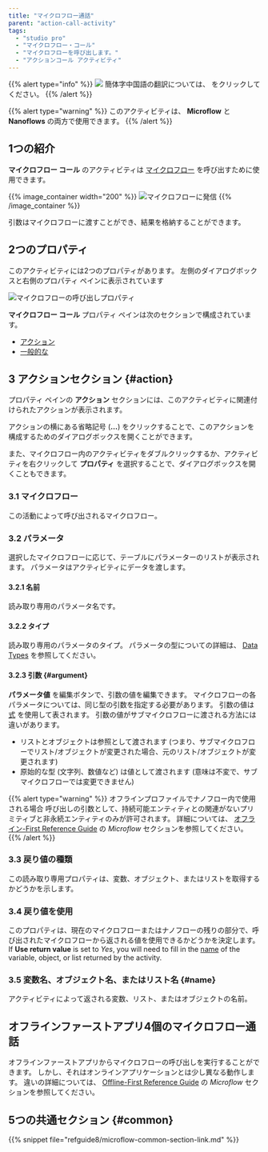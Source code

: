 ```yaml
---
title: "マイクロフロー通話"
parent: "action-call-activity"
tags:
  - "studio pro"
  - "マイクロフロー・コール"
  - "マイクロフローを呼び出します。"
  - "アクションコール アクティビティ"
---
```


{{% alert type="info" %}}
<img src="attachments/chinese-translation/china.png" style="display: inline-block; margin: 0" /> 簡体字中国語の翻訳については、 [<unk> <unk> <unk>](https://cdn.mendix.tencent-cloud.com/documentation/refguide8/microflow-call.pdf) をクリックしてください。
{{% /alert %}}

{{% alert type="warning" %}}
このアクティビティは、 **Microflow** と **Nanoflows** の両方で使用できます。
{{% /alert %}}

## 1つの紹介

**マイクロフロー コール** のアクティビティは [マイクロフロー](microflows) を呼び出すために使用できます。

{{% image_container width="200" %}}
![マイクロフローに発信](attachments/action-call-activities/microflow-call.png)
{{% /image_container %}}

引数はマイクロフローに渡すことができ、結果を格納することができます。

## 2つのプロパティ

このアクティビティには2つのプロパティがあります。 左側のダイアログボックスと右側のプロパティ ペインに表示されています

![マイクロフローの呼び出しプロパティ](attachments/action-call-activities/microflow-call-properties.png)

**マイクロフロー コール** プロパティ ペインは次のセクションで構成されています。

* [アクション](#action)
* [一般的な](#common)

## 3 アクションセクション {#action}

プロパティ ペインの **アクション** セクションには、このアクティビティに関連付けられたアクションが表示されます。

アクションの横にある省略記号 (**…**) をクリックすることで、このアクションを構成するためのダイアログボックスを開くことができます。

また、マイクロフロー内のアクティビティをダブルクリックするか、アクティビティを右クリックして **プロパティ** を選択することで、ダイアログボックスを開くこともできます。

### 3.1 マイクロフロー

この活動によって呼び出されるマイクロフロー。

### 3.2 パラメータ

選択したマイクロフローに応じて、テーブルにパラメーターのリストが表示されます。 パラメータはアクティビティにデータを渡します。

#### 3.2.1 名前

読み取り専用のパラメータ名です。

#### 3.2.2 タイプ

読み取り専用のパラメータのタイプ。 パラメータの型についての詳細は、 [Data Types](data-types) を参照してください。

#### 3.2.3 引数 {#argument}

**パラメータ値** を編集ボタンで、引数の値を編集できます。 マイクロフローの各パラメータについては、同じ型の引数を指定する必要があります。 引数の値は [式](expressions) を使用して表されます。 引数の値がサブマイクロフローに渡される方法には違いがあります。

  * リストとオブジェクトは参照として渡されます (つまり、サブマイクロフローでリスト/オブジェクトが変更された場合、元のリスト/オブジェクトが変更されます)
  * 原始的な型 (文字列、数値など) は値として渡されます (意味は不変で、サブマイクロフローでは変更できません)

{{% alert type="warning" %}}
オフラインプロファイルでナノフロー内で使用される場合 呼び出しの引数として、持続可能エンティティとの関連がないプリミティブと非永続エンティティのみが許可されます。 詳細については、 [オフライン-First Reference Guide](offline-first#microflows) の *Microflow* セクションを参照してください。
{{% /alert %}}

### 3.3 戻り値の種類

この読み取り専用プロパティは、変数、オブジェクト、またはリストを取得するかどうかを示します。

### 3.4 戻り値を使用

このプロパティは、現在のマイクロフローまたはナノフローの残りの部分で、呼び出されたマイクロフローから返される値を使用できるかどうかを決定します。 If **Use return value** is set to *Yes*, you will need to fill in the [name](#name) of the variable, object, or list returned by the activity.

### 3.5 変数名、オブジェクト名、またはリスト名 {#name}

アクティビティによって返される変数、リスト、またはオブジェクトの名前。

## オフラインファーストアプリ4個のマイクロフロー通話

オフラインファーストアプリからマイクロフローの呼び出しを実行することができます。 しかし、それはオンラインアプリケーションとは少し異なる動作します。 違いの詳細については、 [Offline-First Reference Guide](offline-first#microflows) の *Microflow* セクションを参照してください。

## 5つの共通セクション {#common}

{{% snippet file="refguide8/microflow-common-section-link.md" %}}
